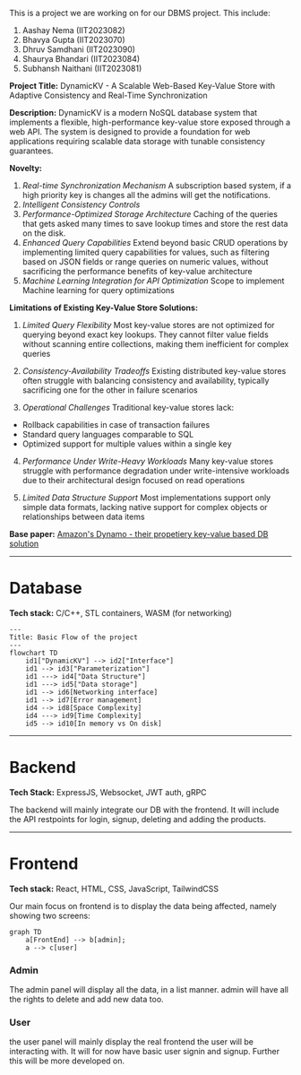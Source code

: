 This is a project we are working on for our DBMS project. This include:
1. Aashay Nema (IIT2023082)
2. Bhavya Gupta (IIT2023070)
3. Dhruv Samdhani (IIT2023090)
4. Shaurya Bhandari (IIT2023084)
5. Subhansh Naithani (IIT2023081)

**Project Title:** DynamicKV - A Scalable Web-Based Key-Value Store with Adaptive
Consistency and Real-Time Synchronization

**Description:** 
DynamicKV is a modern NoSQL database system that implements a flexible, high-performance key-value store exposed through a web API. The system is designed to provide a foundation for web applications requiring scalable data storage with tunable consistency guarantees.

**Novelty:** 
1. *Real-time Synchronization Mechanism*
A subscription based system, if a high priority key is changes all the admins will get the notifications.
2. *Intelligent Consistency Controls*
3. *Performance-Optimized Storage Architecture*
Caching of the queries that gets asked many times to save lookup times and store the rest data on the disk.
4. *Enhanced Query Capabilities*
Extend beyond basic CRUD operations by implementing limited query capabilities for values, such as filtering based on JSON fields or range queries on numeric values, without sacrificing the performance benefits of key-value architecture
5. *Machine Learning Integration for API Optimization*
Scope to implement Machine learning for query optimizations

**Limitations of Existing Key-Value Store Solutions:**
1. *Limited Query Flexibility*
Most key-value stores are not optimized for querying beyond exact key lookups. They cannot filter value fields without scanning entire collections, making them inefficient for complex queries

2. *Consistency-Availability Tradeoffs*
Existing distributed key-value stores often struggle with balancing consistency and availability, typically sacrificing one for the other in failure scenarios

3. *Operational Challenges*
Traditional key-value stores lack:
- Rollback capabilities in case of transaction failures
- Standard query languages comparable to SQL
- Optimized support for multiple values within a single key

4. *Performance Under Write-Heavy Workloads*
Many key-value stores struggle with performance degradation under write-intensive workloads due to their architectural design focused on read operations

5. *Limited Data Structure Support*
Most implementations support only simple data formats, lacking native support for complex objects or relationships between data items

**Base paper:** [Amazon's Dynamo - their propetiery key-value based DB solution](https://www.semanticscholar.org/paper/7d906f6632f8740b540ce4d710f53ab0f97cfd5b)

-----
# Database 

**Tech stack:** C/C++, STL containers, WASM (for networking)

```mermaid
---
Title: Basic Flow of the project
---
flowchart TD
    id1["DynamicKV"] --> id2["Interface"]
    id1 --> id3["Parameterization"]
    id1 ---> id4["Data Structure"]
    id1 ---> id5["Data storage"]
    id1 --> id6[Networking interface]
    id1 --> id7[Error management]
    id4 --> id8[Space Complexity]
    id4 ---> id9[Time Complexity]
    id5 --> id10[In memory vs On disk]
```

---
# Backend

**Tech Stack:** ExpressJS, Websocket, JWT auth, gRPC

The backend will mainly integrate our DB with the frontend. It will include the API restpoints for login, signup, deleting and adding the products.

---
# Frontend

**Tech stack:** React, HTML, CSS, JavaScript, TailwindCSS

Our main focus on frontend is to display the data being affected, namely showing two screens:

```mermaid
graph TD
	a[FrontEnd] --> b[admin];
	a --> c[user]
```

### Admin
The admin panel will display all the data, in a list manner. 
admin will have all the rights to delete and add new data too.
### User
the user panel will mainly display the real frontend the user will be interacting with. It will for now have basic user signin and signup.
Further this will be more developed on.

